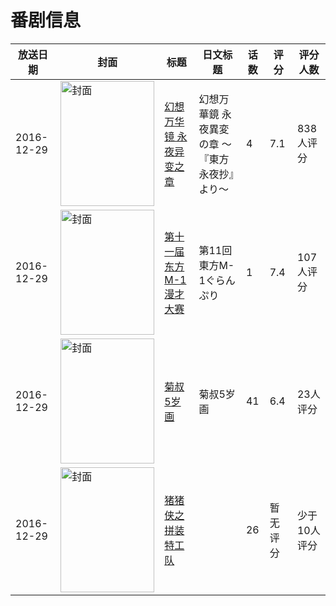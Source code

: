# 番剧信息

|放送日期|封面|标题|日文标题|话数|评分|评分人数|
|---|---|---|---|---|---|---|
|2016-12-29|<img src="//lain.bgm.tv/pic/cover/c/e8/9c/195661_19NdT.jpg" alt="封面" style="width:150px;height:200px;object-fit:cover;">|[幻想万华镜 永夜异变之章](https://bangumi.tv/subject/195661)|幻想万華鏡 永夜異変の章 ～『東方永夜抄』より～|4|7.1|838人评分|
|2016-12-29|<img src="//lain.bgm.tv/pic/cover/c/9e/49/204678_9og97.jpg" alt="封面" style="width:150px;height:200px;object-fit:cover;">|[第十一届东方M-1漫才大赛](https://bangumi.tv/subject/204678)|第11回東方M-1ぐらんぷり|1|7.4|107人评分|
|2016-12-29|<img src="//lain.bgm.tv/pic/cover/c/9e/be/204685_y6zvb.jpg" alt="封面" style="width:150px;height:200px;object-fit:cover;">|[菊叔5岁画](https://bangumi.tv/subject/204685)|菊叔5岁画|41|6.4|23人评分|
|2016-12-29|<img src="//lain.bgm.tv/pic/cover/c/44/d7/384731_G9UCg.jpg" alt="封面" style="width:150px;height:200px;object-fit:cover;">|[猪猪侠之拼装特工队](https://bangumi.tv/subject/384731)||26|暂无评分|少于10人评分|
